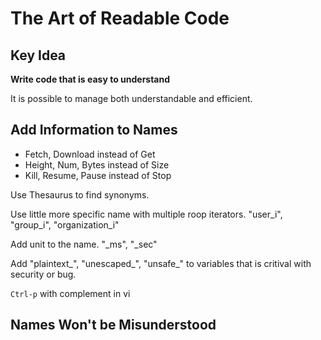 # The Art of Readable Code

## Key Idea
**Write code that is easy to understand**

It is possible to manage both understandable and efficient.

## Add Information to Names
- Fetch, Download instead of Get
- Height, Num, Bytes instead of Size
- Kill, Resume, Pause instead of Stop

Use Thesaurus to find synonyms.

Use little more specific name with multiple roop iterators. "user_i", "group_i", "organization_i"

Add unit to the name. "_ms", "_sec"

Add "plaintext_", "unescaped_", "unsafe_" to variables that is critival with security or bug.

`Ctrl-p` with complement in vi

## Names Won't be Misunderstood
